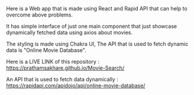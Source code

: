 Here is a Web app that is made using React and Rapid API that can help to overcome above problems.

It has simple interface of just one main component that just showcase dynamically fetched data using axios about movies.

The styling is made using Chakra UI, The API that is used to fetch dynamic data is "Online Movie Database".

Here is a LIVE LINK of this repository : https://prathamsakhare.github.io/Movie-Search/

An API that is used to fetch data dynamically : https://rapidapi.com/apidojo/api/online-movie-database/
